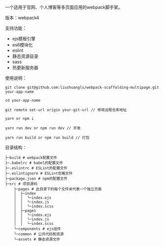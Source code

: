 一个适用于官网、个人博客等多页面应用的webpack脚手架。

版本：webpack4

支持功能：
- ejs模板引擎
- es6模块化
- eslint
- 静态资源目录
- sass
- 热更新服务器

使用说明：
```
git clone git@github.com:liushuangls/webpack-scaffolding-multipage.git your-app-name

cd your-app-name

git remote set-url origin your-git-url // 修改远程仓库地址

yarn or npm i

yarn run dev or npm run dev // 开发

yarn run build or npm run build // 打包
```

目录结构：
```
├─build # webpack配置文件
├─.babelrc # babel的配置文件
├─.eslintrc # ESLint的配置文件
├─.eslintignore # ESLint忽略文件
├─package.json # npm的配置文件
├─src # 项目源码
    ├─pages # 此目录下的每个文件夹代表一个独立页面
    │  ├─index
    │  │  └─index.ejs
    │  │  └─index.js
    │  │  └─index.scss
    │  ├─page1
    │  │  └─index.ejs
    │  │  └─index.js
    │  │  └─index.scss
    └─components # ejs组件
    └─common # 公共代码和资源
    └─assets # 静态资源文件
```
